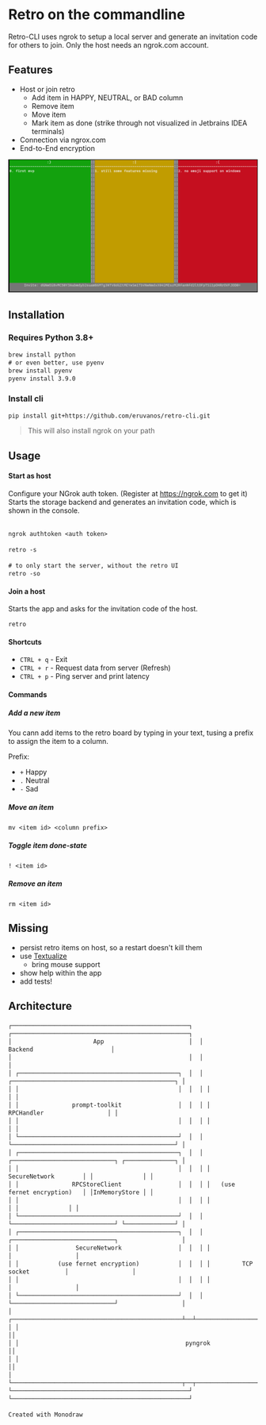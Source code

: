 # Retro on the commandline

Retro-CLI uses ngrok to setup a local server and generate an invitation code for others to join.
Only the host needs an ngrok.com account.

## Features

* Host or join retro
  * Add item in HAPPY, NEUTRAL, or BAD column
  * Remove item
  * Move item
  * Mark item as done (strike through not visualized in Jetbrains IDEA terminals)
* Connection via ngrox.com
* End-to-End encryption



![screenshot](screenshot.png)

## Installation

### Requires Python 3.8+

```
brew install python
# or even better, use pyenv
brew install pyenv
pyenv install 3.9.0
```


### Install cli

```
pip install git+https://github.com/eruvanos/retro-cli.git
```

> This will also install ngrok on your path

## Usage

#### Start as host

Configure your NGrok auth token. (Register at https://ngrok.com to get it)
Starts the storage backend and generates an invitation code, which is shown in the console.

```

ngrok authtoken <auth token>

retro -s

# to only start the server, without the retro UI
retro -so
```

#### Join a host


Starts the app and asks for the invitation code of the host.

```
retro
```


#### Shortcuts

* `CTRL + q` - Exit
* `CTRL + r` - Request data from server (Refresh)
* `CTRL + p` - Ping server and print latency

#### Commands

##### Add a new item

You cann add items to the retro board by typing in your text, tusing a prefix to assign the item to a column.

Prefix:
- `+` Happy
- `.` Neutral 
- `-` Sad

##### Move an item

`mv <item id> <column prefix>`

##### Toggle item done-state

`! <item id>`

##### Remove an item

`rm <item id>`

## Missing

- persist retro items on host, so a restart doesn't kill them
- use [Textualize](https://github.com/Textualize/textual)
  - bring mouse support
- show help within the app
- add tests!


## Architecture

```
┌──────────────────────────────────────────────────┐  ┌──────────────────────────────────────────────────┐
│                       App                        │  │                     Backend                      │
│                                                  │  │                                                  │
│ ┌─────────────────────────────────────────────┐  │  │ ┌──────────────────────────────────────────────┐ │
│ │                                             │  │  │ │                                              │ │
│ │               prompt-toolkit                │  │  │ │                  RPCHandler                  │ │
│ │                                             │  │  │ │                                              │ │
│ └─────────────────────────────────────────────┘  │  │ └──────────────────────────────────────────────┘ │
│ ┌─────────────────────────────────────────────┐  │  │ ┌─────────────────────────────┐ ┌──────────────┐ │
│ │                                             │  │  │ │        SecureNetwork        │ │              │ │
│ │               RPCStoreClient                │  │  │ │   (use fernet encryption)   │ │InMemoryStore │ │
│ │                                             │  │  │ │                             │ │              │ │
│ └─────────────────────────────────────────────┘  │  │ └─────────────────────────────┘ └──────────────┘ │
│ ┌─────────────────────────────────────────────┐  │  │ ┌─────────────────────────────┐                  │
│ │                SecureNetwork                │  │  │ │                             │                  │
│ │           (use fernet encryption)           │  │  │ │         TCP socket          │                  │
│ │                                             │  │  │ │                             │                  │
│ └─────────────────────────────────────────────┘  │  │ └─────────────────────────────┘                  │
│ ┌────────────────────────────────────────────────┴──┴─────────────────────────────────────────────────┐│
│ │                                                                                                     ││
│ │                                               pyngrok                                               ││
│ │                                                                                                     ││
│ └────────────────────────────────────────────────┬──┬─────────────────────────────────────────────────┘│
└──────────────────────────────────────────────────┘  └──────────────────────────────────────────────────┘

Created with Monodraw
```